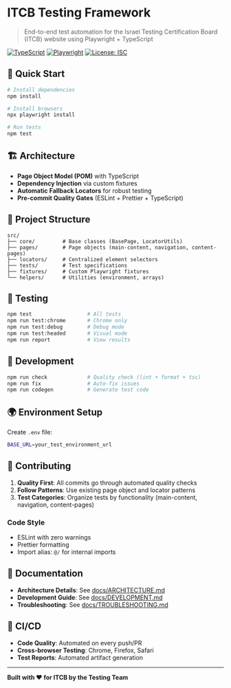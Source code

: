 # ITCB Testing Framework

> End-to-end test automation for the Israel Testing Certification Board (ITCB) website using Playwright + TypeScript

[![TypeScript](https://img.shields.io/badge/TypeScript-5.7-blue.svg)](https://www.typescriptlang.org/)
[![Playwright](https://img.shields.io/badge/Playwright-1.49-green.svg)](https://playwright.dev/)
[![License: ISC](https://img.shields.io/badge/License-ISC-yellow.svg)](LICENSE)

## 🚀 Quick Start

```bash
# Install dependencies
npm install

# Install browsers
npx playwright install

# Run tests
npm test
```

## 🏗️ Architecture

- **Page Object Model (POM)** with TypeScript
- **Dependency Injection** via custom fixtures
- **Automatic Fallback Locators** for robust testing
- **Pre-commit Quality Gates** (ESLint + Prettier + TypeScript)

## 📁 Project Structure

```
src/
├── core/         # Base classes (BasePage, LocatorUtils)
├── pages/        # Page objects (main-content, navigation, content-pages)
├── locators/     # Centralized element selectors
├── tests/        # Test specifications
├── fixtures/     # Custom Playwright fixtures
└── helpers/      # Utilities (environment, arrays)
```

## 🧪 Testing

```bash
npm test                  # All tests
npm run test:chrome       # Chrome only
npm run test:debug        # Debug mode
npm run test:headed       # Visual mode
npm run report            # View results
```

## 🔧 Development

```bash
npm run check             # Quality check (lint + format + tsc)
npm run fix               # Auto-fix issues
npm run codegen           # Generate test code
```

## 🌍 Environment Setup

Create `.env` file:

```bash
BASE_URL=your_test_environment_url
```

## 🤝 Contributing

1. **Quality First**: All commits go through automated quality checks
2. **Follow Patterns**: Use existing page object and locator patterns
3. **Test Categories**: Organize tests by functionality (main-content, navigation, content-pages)

### Code Style

- ESLint with zero warnings
- Prettier formatting
- Import alias: `@/` for internal imports

## 📖 Documentation

- **Architecture Details**: See [docs/ARCHITECTURE.md](docs/ARCHITECTURE.md)
- **Development Guide**: See [docs/DEVELOPMENT.md](docs/DEVELOPMENT.md)
- **Troubleshooting**: See [docs/TROUBLESHOOTING.md](docs/TROUBLESHOOTING.md)

## 🔄 CI/CD

- **Code Quality**: Automated on every push/PR
- **Cross-browser Testing**: Chrome, Firefox, Safari
- **Test Reports**: Automated artifact generation

---

**Built with ❤️ for ITCB by the Testing Team**
